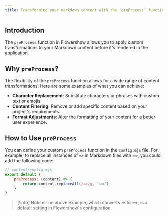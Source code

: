 ```yaml
---
title: Transforming your markdown content with the `preProcess` function
---
```


## Introduction

The `preProcess` function in Flowershow allows you to apply custom transformations to your Markdown content before it's rendered in the application.

## Why `preProcess`?

The flexibility of the `preProcess` function allows for a wide range of content transformations. Here are some examples of what you can achieve:

- **Character Replacement**: Substitute characters or phrases with custom text or emojis.
- **Content Filtering**: Remove or add specific content based on your project's requirements.
- **Format Adjustments**: Alter the formatting of your content for a better user experience.

## How to Use `preProcess`

You can define your custom `preProcess` function in the `config.mjs` file. For example, to replace all instances of `=>` in Markdown files with `⟹`, you could add the following code:

```javascript
// content/config.mjs
export default {
    preProcess: (content) => {
        return content.replaceAll(/=>/g, '⟹');
    }
}
```

> [!info] Notice
> The above example, which converts => to ⟹, is a default setting in Flowershow's configuration.
